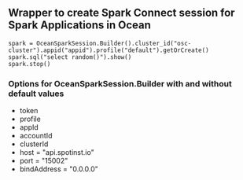 ## Wrapper to create Spark Connect session for Spark Applications in Ocean

```
spark = OceanSparkSession.Builder().cluster_id("osc-cluster").appid("appid").profile("default").getOrCreate()
spark.sql("select random()").show()
spark.stop()
```

### Options for OceanSparkSession.Builder with and without default values

* token
* profile
* appId
* accountId
* clusterId
* host = "api.spotinst.io"
* port = "15002"
* bindAddress = "0.0.0.0"